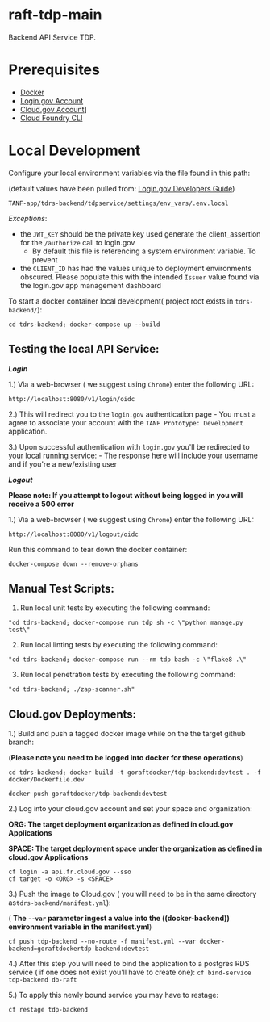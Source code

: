 # raft-tdp-main

Backend API Service TDP.

# Prerequisites

- [Docker](https://docs.docker.com/docker-for-mac/install/)  
- [Login.gov Account](https://login.gov/)
- [Cloud.gov Account](https://cloud.gov/)]
- [Cloud Foundry CLI](https://docs.cloudfoundry.org/cf-cli/install-go-cli.html)

# Local Development

Configure your local environment variables via the file found in this path:

(default values have been pulled from: [Login.gov Developers Guide](https://developers.login.gov/oidc/))


`TANF-app/tdrs-backend/tdpservice/settings/env_vars/.env.local`

_Exceptions_:

- the `JWT_KEY` should be the private key used generate the client_assertion for the `/authorize` call to login.gov 
   - By default  this file is referencing a system environment variable. To prevent
- the `CLIENT_ID` has had the values unique to deployment environments obscured. Please populate this with the intended `Issuer` value found via the login.gov app management dashboard


To start a docker container local development( project root exists in `tdrs-backend/`):
```
cd tdrs-backend; docker-compose up --build
```

## Testing the local API Service:

**_Login_**

1.) Via a web-browser ( we suggest using `Chrome`) enter the following URL:
```
http://localhost:8080/v1/login/oidc
```

2.) This will redirect you to the `login.gov` authentication page
    - You must a agree to associate your account with the `TANF Prototype: Development` application.

3.) Upon successful authentication with `login.gov` you'll be redirected to your local running service:
    - The response here will include your username and if you're a new/existing user

**_Logout_**

**Please note: If you attempt to logout without being logged in you will receive a 500 error**

1.) Via a web-browser ( we suggest using `Chrome`) enter the following URL:
```
http://localhost:8080/v1/logout/oidc
```

Run this command to tear down the docker container:
```
docker-compose down --remove-orphans
```
## Manual Test Scripts:

1. Run local unit tests by executing the following command:

`"cd tdrs-backend; docker-compose run tdp sh -c \"python manage.py test\"`

2. Run local linting tests by executing the following command:

`"cd tdrs-backend; docker-compose run --rm tdp bash -c \"flake8 .\"`

3. Run local penetration tests by executing the following command:

`"cd tdrs-backend; ./zap-scanner.sh"`

## Cloud.gov Deployments:

1.) Build and push a tagged docker image while on the the target github branch:

 (**Please note you need to be logged into docker for these operations**)

`cd tdrs-backend; docker build -t goraftdocker/tdp-backend:devtest . -f docker/Dockerfile.dev`

`docker push goraftdocker/tdp-backend:devtest`

2.) Log into your cloud.gov account and set your space and organization:

**ORG: The target deployment organization as defined in cloud.gov Applications**

**SPACE: The target deployment space under the organization as defined in cloud.gov Applications**
```
cf login -a api.fr.cloud.gov --sso
cf target -o <ORG> -s <SPACE>
```

3.) Push the image to Cloud.gov ( you will need to be in the same directory as`tdrs-backend/manifest.yml`):

( **The `--var` parameter ingest a value into the ((docker-backend)) environment variable in the manifest.yml**)

`cf push tdp-backend --no-route -f manifest.yml --var docker-backend=goraftdockertdp-backend:devtest`


4.) After this step you will need to bind the application to a postgres RDS service ( if one does not exist you'll have to create one): 
`cf bind-service tdp-backend db-raft`

5.) To apply this newly bound service you may have to restage:

`cf restage tdp-backend`

